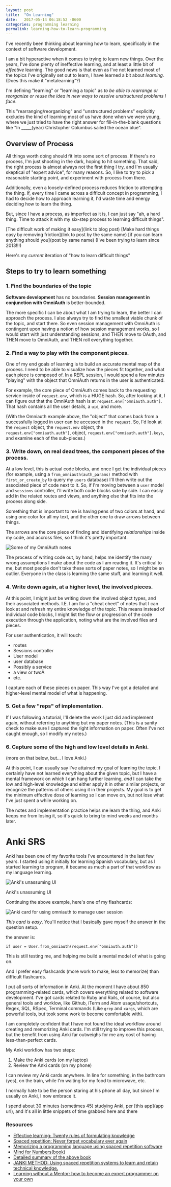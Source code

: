 ```yaml
---
layout: post
title:  "On Learning"
date:   2017-05-14 06:18:52 -0600
categories: programming learning
permalink: learning-how-to-learn-programming
---
```



I've recently been thinking about learning how to learn, specifically in the context of software development.

I am a bit hyperactive when it comes to trying to learn new things. Over the years, I've done plenty of ineffective learning, and at least a little bit of _effective_ learning. The good news is that even as I've not learned most of the topics I've originally set out to learn, I have learned a bit about _learning_. (Does this make it "metalearning"?)

I'm defining "learning" or "learning a topic" as _to be able to rearrange or reorganize or reuse the idea in new ways to resolve unstructured problems I face_.

<!--more-->

This "rearranging/reorganizing" and "unstructured problems" explicitly excludes the kind of learning most of us have done when we were young, where we just tried to have the right answer for fill-in-the-blank questions like "In _____(year) Christopher Columbus sailed the ocean blue".

## Overview of Process

All things worth doing should fit into some sort of process. If there's no process, I'm just shooting in the dark, hoping to hit something. That said, the right process is almost always not the first thing I try, and I'm usually skeptical of "expert advice", for many reasons. So, I like to try to pick a reasonable starting point, and experiment with process from there.

Additionally, even a loosely-defined process reduces friction to attempting the thing. If, every time I came across a difficult concept in programming, I had to decide how to approach learning it, I'd waste time and energy deciding how to learn the thing.

But, since I have a process, as imperfect as it is, I can just say "ah, a hard thing. Time to attack it with my six-step process to learning difficult things".

[The difficult work of making it easy](link to blog post)
[Make hard things easy by removing friction](link to post by the same name)
[if you can learn anything should you](post by same name) (I've been trying to learn since 2013!!!)

Here's my _current_ iteration of "how to learn difficult things"

## Steps to try to learn something

### 1. Find the boundaries of the topic

**Software development** has no boundaries. **Session management in conjunction with OmniAuth** is better-bounded.

The more specific I can be about what I am trying to learn, the better I can approach the process. I also always try to find the smallest viable chunk of the topic, and start there. So even session management with OmniAuth is contingent upon having a notion of how session management works, so I would start with just understanding sessions, and THEN move to OAuth, and THEN move to OmniAuth, and THEN roll everything together.

### 2. Find a way to play with the component pieces.

One of my end goals of learning is to build an accurate mental map of the process. I need to be able to visualize how the pieces fit together, and what each piece is composed of. In a REPL session, I would spend a few minutes "playing" with the object that OmniAuth returns in the user is authenticated.

For example, the core piece of OmniAuth comes back to the requesting service inside of `request.env`, which is a HUGE hash. So, after looking at it, I can figure out that the OmniAuth hash is at `request.env["omniauth.auth"]`. That hash contains all the user details, a `uid`, and more.

(With the Omniauth example above, the "object" that comes back from a successfully logged in user can be accessed in the `request`. So, I'd look at the `request` object, the `request.env` object, the `request.env["omniauth.auth"]`, object, `request.env["omniauth.auth"].keys`, and examine each of the sub-pieces.)

### 3. Write down, on real dead trees, the component pieces of the process.

At a low level, this is actual code blocks, and once I get the individual pieces (for example, using a `from_omniauth(auth_params)` method with `first_or_create_by` to query my `users` database) I'll then write out the associated piece of code next to it. So, if I'm moving between a `user` model and `sessions` controller, I'll write both code blocks side by side. I can easily add in the related routes and views, and anything else that fits into the process along side.

Something that is important to me is having pens of two colors at hand, and using one color for all my text, and the other one to draw arrows between things.

The arrows are the core piece of finding and identifying _relationships_ inside my code, and accross files, so I think it's pretty important.

![Some of my OmniAuth notes](/images/17-05-18-omniauth_1.jpg)

The process of writing code out, by hand, helps me identify the many wrong assumptions I make about the code as I am reading it. It's critical to me, but most people don't take these sorts of paper notes, so I might be an outlier. Everyone in the class is learning the same stuff, and learning it well.

### 4. Write down again, at a higher level, the involved pieces.

At this point, I might just be writing down the involved object types, and their associated methods. I.E. I am for a "cheat cheet" of notes that I can look at and refresh my entire knowledge of the topic. This means instead of individual code blocks, I might list the flow or progression of the code execution through the application, noting what are the involved files and pieces.

For user authentication, it will touch:

- routes
- Sessions controller
- User model
- user database
- Possibly a service
- a view or twoÂ
- etc.

I capture each of these pieces on paper. This way I've got a detailed and higher-level mental model of what is happening.

### 5. Get a few "reps" of implementation.

If I was following a tutorial, I'll delete the work I just did and implement again, without referring to anything but my paper notes. (This is a sanity check to make sure I captured the right information on paper. Often I've not caught enough, so I modify my notes.)

### 6. Capture some of the high and low level details in Anki.

(more on that below, but... I love Anki.)

At this point, I can usually say I've attained my goal of learning the topic. I certainly have not learned everything about the given topic, but I have a mental framework on which I can hang further learning, _and_ I can take the low and high-level knowledge and either apply it in other similar projects, or recognize the patterns of others using it in their projects. My goal is to get the minimum effective dose of learning so I can move on, but not lose what I've just spent a while working on.

The notes and implementation practice helps me learn the thing, and Anki keeps me from losing it, so it's quick to bring to mind weeks and months later.


# Anki SRS

Anki has been one of my favorite tools I've encountered in the last few years. I started using it initially for learning Spanish vocabulary, but as I started learning to program, it became as much a part of that workflow as my language learning.

![Anki's unassuming UI](/images/17-05-16-anki.jpg)

Anki's unassuming UI

Continuing the above example, here's one of my flashcards:

![Anki card for using omniauth to manage user session](/images/17-05-16-anki_1.jpg)

_This card is easy_. You'll notice that I basically gave myself the answer in the question setup.

the answer is:

`if user = User.from_omniauth(request.env["omniauth.auth"])`

This is still testing me, and helping me build a mental model of what is going on.

And I prefer easy flashcards (more work to make, less to memorize) than difficult flashcards.

I put all sorts of information in Anki. At the moment I have about 850 programming-related cards, which covers everything related to software development. I've got cards related to Ruby and Rails, of course, but also general tools and worklow, like Github, iTerm and Atom usage/shortcuts, Regex, SQL, RSpec, Terminal commands (Like `grep` and `xargs`, which are powerful tools, but took some work to become comfortable with).

I am completely confident that I have not found the ideal workflow around creating and memorizing Anki cards. I'm still trying to improve this process, but the benefit from using Anki far outweighs for me any cost of having less-than-perfect cards.

My Anki workflow has two steps:

1. Make the Anki cards (on my laptop)
2. Review the Anki cards (on my phone)

I can review my Anki cards anywhere. In line for something, in the bathroom (yes), on the train, while I'm waiting for my food to microwave, etc.

I normally hate to be the person staring at his phone all day, but since I'm usually on Anki, I now embrace it.

I spend about 30 minutes (sometimes 45) studying Anki, per [this app](app url), and it's all in little snippets of time grabbed here and there


### Resources

- [Effective learning: Twenty rules of formulating knowledge](https://www.supermemo.com/en/articles/20rules)
- [Spaced repetition: Never forget vocabulary ever again](https://www.fluentin3months.com/spaced-repetition/)
- [Memorizing a programming language using spaced repetition software](https://sivers.org/srs)
- [Mind for Numbers(book)](https://www.amazon.com/Mind-Numbers-Science-Flunked-Algebra/dp/039916524X)
- [Detailed summary of the above book](http://www.fullerton.edu/LearningAssistance/Review-and-Summary-of-A-Mind-for-Numbers.pdf)
- [JANKI METHOD: Using spaced repetition systems to learn and retain technical knowledge.](http://www.jackkinsella.ie/articles/janki-method)
- [Learning without a Mentor: how to become an expert programmer on your own](https://codewithoutrules.com/2017/04/17/learning-without-a-mentor/)
